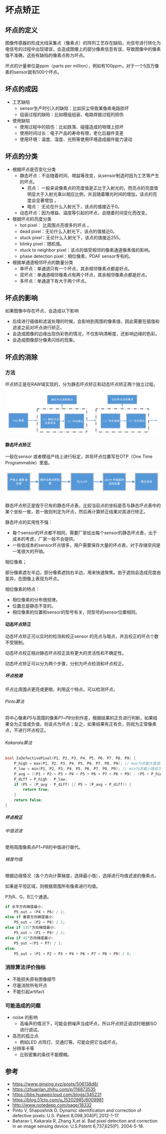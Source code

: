# 坏点矫正

## 坏点的定义

图像传感器的形成光线采集点（像素点）的阵列工艺存在缺陷，光信号进行转化为电信号的过程中出现错误，会造成图像上的部分像素信息有误，导致图像中的像素值不准确，这些有缺陷的像素点称为坏点。



坏点的计量单位是ppm（parts per million），例如有100ppm，对于一个5百万像素的sensor就有500个坏点。





## 坏点的成因

* 工艺缺陷
  * sensor生产时引入的缺陷：比如灰尘导致某像素电路损坏
  * 组装过程的缺陷：比如模组组装、电路焊接过程的损伤
* 使用缺陷
  * 使用过程中的损伤：比如跌落、碰撞造成的物理上损坏
  * 使用时间过长：电子产品的寿命有限，老化后器件变差
  * 使用环境：温度、湿度、光照等使用环境造成器件能力波动





## 坏点的分类

* 根据坏点是否变化分类
  * 静态坏点：不会随着时间、增益等改变，从sensor制造时因为工艺等产生的坏点。
    * 亮点： 一般来说像素点的亮度值是正比于入射光的，而亮点的亮度值明显大于入射光乘以相应比例，并且随着曝光时间的增加，该点的亮度会显著增加 。
    * 暗点： 无论在什么入射光下，该点的值接近于0。
  * 动态坏点：因为增益、温度等引起的坏点，会随着时间变化而改变。
* 根据坏点的亮度分类
  * hot pixel： 比周围点亮很多的坏点 。
  * dead pixel：无论什么入射光下，该点的值接近0。
  * stuck pixel：无论什么入射光下，该点的值接近255。
  * blinky pixel：随机值。
  * stuck to neighbor pixel：该点的值受相邻的像素通道像素值的影响。
  * phase detection pixel：相位像素，PDAF sensor专有的。
* 根据单通道相邻坏点的数量分类
  * 单坏点：单通道只有一个坏点，其余相邻像素点都是好点。
  * 双坏点：单通道相邻像素点有两个坏点，其余相邻像素点都是好点。
  * 多坏点：单通道下有大于两个坏点。





## 坏点的影响

如果图像中存在坏点，会造成以下影响

* 后续进行插值和滤波处理的时候，会影响到周围的像素值，因此需要在插值和滤波之前对坏点进行矫正。
* 会造成图像的边缘出现伪彩色的情况，不仅影响清晰度，还影响边缘的色彩。
* 会造成图像部分像素闪烁的现象。





## 坏点的消除

### 方法

坏点矫正是在RAW域实现的，分为静态坏点矫正和动态坏点矫正两个独立过程。

![坏点矫正的流程](defective-pixel-correction.assets/20210311224823.png)



#### 静态坏点矫正

一般在sensor 或者模组产线上进行标定，并将坏点位置写在OTP（One Time Programmable）里面。

![静态坏点矫正](defective-pixel-correction.assets/20210311225938.png)



静态坏点矫正是毁于已有的静态坏点表，比较当前点的坐标是否与静态坏点表中的某个坐标一致，若一致则判定为坏点，然后再计算矫正结果对其进行矫正。



静态坏点的实用性不强：

* 每个sensor的坏点都不相同，需要厂家给出每个sensor的静态坏点表，出于成本的考虑，厂家一般不会提供。
* 一些低成本的sensor坏点很多，用户需要保存大量的坏点表，对于存储空间是一笔很大的开销。



相位像素；

部分像素遮左半边，部分像素遮挡右半边，用来快速聚焦。由于遮挡会造成亮度由差异，在图像上表现为坏点。



相位像素的特点：

* 相位像素的分布很规律。
* 位置总是静态不变的。
* 相位像素的位置和sensor的型号有关，同型号的sensor位置相同。



#### 动态坏点矫正

动态坏点矫正可以实时的检测和校正sensor 的亮点与暗点，并且校正的坏点个数不受限制。

动态坏点校正相对静态坏点校正具有更大的灵活性和不确定性。

动态坏点矫正可以分为两个步骤，分别为坏点检测和坏点校正。



##### 坏点检测

坏点比周围点更亮或更暗，利用这个特点，可以检测坏点。



###### Pinto算法

将中心像素*P5*与周围的像素*P1~P8*分别作差，根据结果的正负进行判断，如果结果全为正值或负值，则该点为坏点；反之，如果结果有正有负，则视为正常像素点，不进行坏点校正。



###### Kakarala算法

```c
bool IsDefectivePixel(P1, P2, P3, P4, P5, P6, P7, P8, P9) {
 	P_high = max(P1, P2, P3, P4, P5, P6, P7, P8, P9); // max为求最大值或次大值方法
    P_low = min(P1, P2, P3, P4, P5, P6, P7, P8, P9); // min为求最小值或次小值方法
    P_avg = ((P1 + P2 + P3 + P4 + P5 + P6 + P7 + P8 + P9) - (P5 + P_high + P_low)) / 6;
    P_diff = P_high - P_low;
    if (P5 < (P_avg - P_diff) || P5 > (P_avg + P_diff)) {
        return true;
    }
    return false;   
}
```



##### 坏点校正

###### 中值滤波

使用周围像素点*P1~P8*的中值进行替代。



###### 梯度均值

根据边缘情况（各个方向计算梯度，选择最小值），选择进行均值滤波的像素点。

如果是平坦区域，则根据周围所有像素进行均值。

P为R、G、B三个通道。

```c
if 水平方向梯度最小:
    P5_out = (P4 + P6) / 2;
else if 垂直方向梯度最小:
    P5_out = (P2 + P8) / 2;
else if 135°方向梯度最小:
    P5_out = (P1 + P9) / 2;
else if 45°方向梯度最小:
    P5_out =(P3 + P7) / 2;
else:
    P5_out = (P1 + P2 + P3 + P4 + P6 + P7 + P8 + P9) / 8;
```





### 消除算法评价指标

* 不能损失原有图像细节
* 尽量消除所有坏点
* 不能引起artifact



### 可能造成的问题

* noise 的影响
  * 高噪声的情况下，可能会把噪声当成坏点，所以坏点矫正调试时根据ISO进行调试。
* 高亮的孤立点
  * 例如LED 点阵灯、交通灯等。可能会把它当成坏点。
* 分辨率卡等
  * 比较密集的条纹不能模糊。





## 参考

* https://www.qinxing.xyz/posts/506138d8/
* https://zhuanlan.zhihu.com/p/116873535
* https://bbs.huaweicloud.com/blogs/345231
* https://blog.51cto.com/u_15202985/6009981
* http://www.notedeep.com/page/18332
* Pinto V, Shaposhnik D. Dynamic identification and correction of defective pixels: U.S. Patent 8,098,304[P].2012-1-17.
* Baharav I, Kakarala R, Zhang X,et al. Bad pixel detection and correction in an image sensing device: U.S.Patent 6,737,625[P]. 2004-5-18.